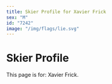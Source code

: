 ```yaml
---
title: Skier Profile for Xavier Frick
sex: "M"
id: "7242"
image: "/img/flags/lie.svg" 
---
```


# Skier Profile

This page is for: Xavier Frick.
    